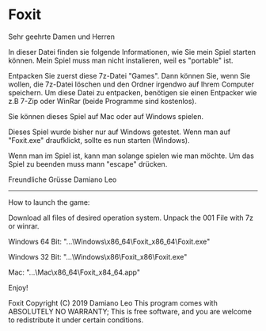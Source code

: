 # Foxit

Sehr geehrte Damen und Herren

In dieser Datei finden sie folgende Informationen, wie Sie mein Spiel starten können.
Mein Spiel muss man nicht instalieren, weil es "portable" ist.

Entpacken Sie zuerst diese 7z-Datei "Games". Dann können Sie, wenn Sie wollen, die 7z-Datei löschen und den Ordner irgendwo auf Ihrem Computer speichern.
Um diese Datei zu entpacken, benötigen sie einen Entpacker wie z.B 7-Zip oder WinRar (beide Programme sind kostenlos).

Sie können dieses Spiel auf Mac oder auf Windows spielen.


Dieses Spiel wurde bisher nur auf Windows getestet.
Wenn man auf "Foxit.exe" draufklickt, sollte es nun starten (Windows).

Wenn man im Spiel ist, kann man solange spielen wie man möchte. Um das Spiel zu beenden muss mann "escape" drücken.

Freundliche Grüsse
Damiano Leo 

------------------------------------------------------------------------------------------------------------------------------------------------------------------------------------------------------------------------------------------------
How to launch the game:

Download all files of desired operation system.
Unpack the 001 File with 7z or winrar.

Windows 64 Bit: "...\Windows\x86_64\Foxit_x86_64\Foxit.exe"

Windows 32 Bit: "...\Windows\x86\Foxit_x86\Foxit.exe"

Mac:		"...\Mac\x86_64\Foxit_x84_64.app"

Enjoy!





 Foxit  Copyright (C) 2019  Damiano Leo
    This program comes with ABSOLUTELY NO WARRANTY;
    This is free software, and you are welcome to redistribute it
    under certain conditions.

